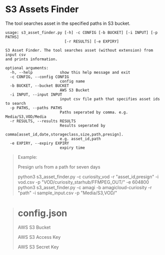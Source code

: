 # S3 Assets Finder

The tool searches asset in the specified paths in S3 bucket.

```
usage: s3_asset_finder.py [-h] -c CONFIG [-b BUCKET] [-i INPUT] [-p PATHS]
                          [-r RESULTS] [-e EXPIRY]

S3 Asset Finder. The tool searches asset (without extension) from input csv
and prints information.

optional arguments:
  -h, --help            show this help message and exit
  -c CONFIG, --config CONFIG
                        config name
  -b BUCKET, --bucket BUCKET
                        AWS S3 Bucket
  -i INPUT, --input INPUT
                        input csv file path that specifies asset ids to search
  -p PATHS, --paths PATHS
                        Paths seperated by comma. e.g. Media/S3,VOD/Media
  -r RESULTS, --results RESULTS
                        Results seperated by
                        comma[asset_id,date,storageclass,size,path,presign].
                        e.g. asset_id,path
  -e EXPIRY, --expiry EXPIRY
                        expiry time
```
>
> Example:
> 
> Presign urls from a path for seven days
>
> python3 s3_asset_finder.py -c curiosity_vod   -r "asset_id,presign" -i vod.csv -p "VOD/curiosity_starhub/FFMPEG_OUT/" -e 604800
>  python3 s3_asset_finder.py -c amagi -b amagicloud-curiosity   -r "path" -i sample_input.csv -p "Media/S3,VOD/"
>
>

> # config.json
>
> AWS S3 Bucket
>
> AWS S3 Access Key
>
> AWS S3 Secret Key
>
